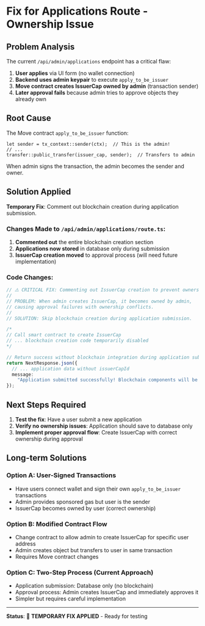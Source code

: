 # Fix for Applications Route - Ownership Issue

## Problem Analysis

The current `/api/admin/applications` endpoint has a critical flaw:

1. **User applies** via UI form (no wallet connection)
2. **Backend uses admin keypair** to execute `apply_to_be_issuer`
3. **Move contract creates IssuerCap owned by admin** (transaction sender)
4. **Later approval fails** because admin tries to approve objects they already own

## Root Cause

The Move contract `apply_to_be_issuer` function:

```move
let sender = tx_context::sender(ctx);  // This is the admin!
// ...
transfer::public_transfer(issuer_cap, sender);  // Transfers to admin
```

When admin signs the transaction, the admin becomes the sender and owner.

## Solution Applied

**Temporary Fix**: Comment out blockchain creation during application submission.

### Changes Made to `/api/admin/applications/route.ts`:

1. **Commented out** the entire blockchain creation section
2. **Applications now stored** in database only during submission
3. **IssuerCap creation moved** to approval process (will need future implementation)

### Code Changes:

```typescript
// ⚠️ CRITICAL FIX: Commenting out IssuerCap creation to prevent ownership issues
//
// PROBLEM: When admin creates IssuerCap, it becomes owned by admin,
// causing approval failures with ownership conflicts.
//
// SOLUTION: Skip blockchain creation during application submission.

/*
// Call smart contract to create IssuerCap  
// ... blockchain creation code temporarily disabled
*/

// Return success without blockchain integration during application submission
return NextResponse.json({
  // ... application data without issuerCapId
  message:
    "Application submitted successfully! Blockchain components will be created during approval process.",
});
```

## Next Steps Required

1. **Test the fix**: Have a user submit a new application
2. **Verify no ownership issues**: Application should save to database only
3. **Implement proper approval flow**: Create IssuerCap with correct ownership during approval

## Long-term Solutions

### Option A: User-Signed Transactions

- Have users connect wallet and sign their own `apply_to_be_issuer` transactions
- Admin provides sponsored gas but user is the sender
- IssuerCap becomes owned by user (correct ownership)

### Option B: Modified Contract Flow

- Change contract to allow admin to create IssuerCap for specific user address
- Admin creates object but transfers to user in same transaction
- Requires Move contract changes

### Option C: Two-Step Process (Current Approach)

- Application submission: Database only (no blockchain)
- Approval process: Admin creates IssuerCap and immediately approves it
- Simpler but requires careful implementation

---

**Status**: 🔧 **TEMPORARY FIX APPLIED** - Ready for testing
